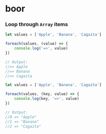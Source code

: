 # boor


### Loop through `Array` items

```js
let values = ['Apple', 'Banana', 'Cagaita']

foreach(values, (value) => {
    console.log('=>', value)    
})

// Output:
//=> Apple
//=> Banana
//=> Cagaita
```

```js
let values = ['Apple', 'Banana', 'Cagaita']

foreach(values, (key, value) => {
    console.log(key, '=>', value)    
})

// Output:
//0 => "Apple"
//1 => "Banana"
//2 => "Cagaita"
```
